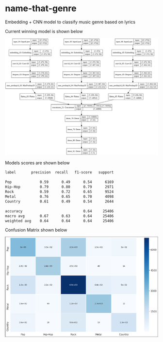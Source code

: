 # name-that-genre
Embedding + CNN model to classify music genre based on lyrics

Current winning model is shown below

![Model](https://github.com/Kobai/name-that-genre/blob/master/model.png)

Models scores are shown below
```
label       precision  recall   f1-score   support

Pop             0.59      0.49      0.54      6169
Hip-Hop         0.79      0.80      0.79      2971
Rock            0.59      0.72      0.65      9524
Metal           0.76      0.65      0.70      4098
Country         0.61      0.49      0.54      2644

accuracy                            0.64     25406
macro avg       0.67      0.63      0.64     25406
weighted avg    0.64      0.64      0.64     25406
```

Confusion Matrix shown below

![cm](https://github.com/Kobai/name-that-genre/blob/master/cm.PNG)